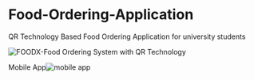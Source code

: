 # Food-Ordering-Application
QR Technology Based Food Ordering Application for university students

![FOODX-Food Ordering System with QR Technology](https://user-images.githubusercontent.com/52496596/172791399-027a735c-00fd-460d-adbf-0f40c0cb99f6.jpg)

Mobile App![mobile app](https://user-images.githubusercontent.com/52496596/172795846-dcd4273d-2617-4cf0-bd5e-f13d730ba0f1.jpg)
